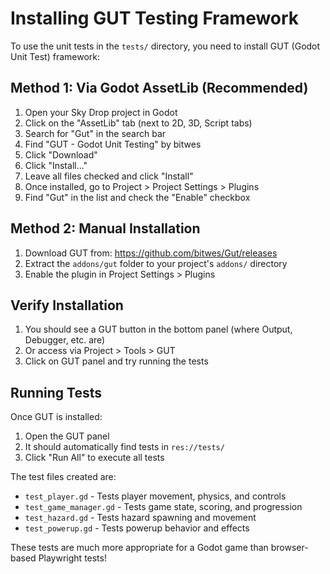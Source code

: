 # Installing GUT Testing Framework

To use the unit tests in the `tests/` directory, you need to install GUT (Godot Unit Test) framework:

## Method 1: Via Godot AssetLib (Recommended)

1. Open your Sky Drop project in Godot
2. Click on the "AssetLib" tab (next to 2D, 3D, Script tabs)
3. Search for "Gut" in the search bar
4. Find "GUT - Godot Unit Testing" by bitwes
5. Click "Download"
6. Click "Install..." 
7. Leave all files checked and click "Install"
8. Once installed, go to Project > Project Settings > Plugins
9. Find "Gut" in the list and check the "Enable" checkbox

## Method 2: Manual Installation

1. Download GUT from: https://github.com/bitwes/Gut/releases
2. Extract the `addons/gut` folder to your project's `addons/` directory
3. Enable the plugin in Project Settings > Plugins

## Verify Installation

1. You should see a GUT button in the bottom panel (where Output, Debugger, etc. are)
2. Or access via Project > Tools > GUT
3. Click on GUT panel and try running the tests

## Running Tests

Once GUT is installed:
1. Open the GUT panel
2. It should automatically find tests in `res://tests/`
3. Click "Run All" to execute all tests

The test files created are:
- `test_player.gd` - Tests player movement, physics, and controls
- `test_game_manager.gd` - Tests game state, scoring, and progression
- `test_hazard.gd` - Tests hazard spawning and movement
- `test_powerup.gd` - Tests powerup behavior and effects

These tests are much more appropriate for a Godot game than browser-based Playwright tests!